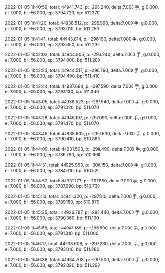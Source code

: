 2022-01-05 11:40:59, total: 44941.743, p: -296.240, delta:7.000 手, g:0.000, e: 7.000, b: -56.000, ep: 3794.720, bp: 511.370

2022-01-05 11:41:20, total: 44938.512, p: -296.990, delta:7.000 手, g:0.000, e: 7.000, b: -56.000, ep: 3793.010, bp: 511.250

2022-01-05 11:41:41, total: 44943.814, p: -296.190, delta:7.000 手, g:0.000, e: 7.000, b: -56.000, ep: 3793.650, bp: 511.230

2022-01-05 11:42:02, total: 44944.905, p: -296.240, delta:7.000 手, g:0.000, e: 7.000, b: -56.000, ep: 3794.000, bp: 511.280

2022-01-05 11:42:23, total: 44944.517, p: -296.790, delta:7.000 手, g:0.000, e: 7.000, b: -56.000, ep: 3794.490, bp: 511.410

2022-01-05 11:42:44, total: 44937.684, p: -297.590, delta:7.000 手, g:0.000, e: 7.000, b: -56.000, ep: 3793.130, bp: 511.340

2022-01-05 11:43:05, total: 44938.523, p: -297.540, delta:7.000 手, g:0.000, e: 7.000, b: -56.000, ep: 3791.020, bp: 511.070

2022-01-05 11:43:28, total: 44946.197, p: -297.090, delta:7.000 手, g:0.000, e: 7.000, b: -56.000, ep: 3791.470, bp: 511.070

2022-01-05 11:43:49, total: 44938.605, p: -296.630, delta:7.000 手, g:0.000, e: 7.000, b: -56.000, ep: 3790.410, bp: 510.880

2022-01-05 11:44:09, total: 44931.503, p: -298.490, delta:7.000 手, g:0.000, e: 7.000, b: -56.000, ep: 3786.790, bp: 510.660

2022-01-05 11:44:31, total: 44925.963, p: -300.150, delta:7.000 手, g:1.000, e: 7.000, b: -56.000, ep: 3784.010, bp: 510.520

2022-01-05 11:44:52, total: 44931.173, p: -297.850, delta:7.000 手, g:0.000, e: 7.000, b: -56.000, ep: 3787.990, bp: 510.730

2022-01-05 11:45:13, total: 44941.320, p: -297.810, delta:7.000 手, g:0.000, e: 7.000, b: -56.000, ep: 3789.150, bp: 510.870

2022-01-05 11:45:35, total: 44926.787, p: -298.440, delta:7.000 手, g:0.000, e: 7.000, b: -56.000, ep: 3790.360, bp: 511.100

2022-01-05 11:45:56, total: 44941.189, p: -296.690, delta:7.000 手, g:0.000, e: 7.000, b: -56.000, ep: 3791.310, bp: 511.000

2022-01-05 11:46:17, total: 44938.606, p: -297.230, delta:7.000 手, g:0.000, e: 7.000, b: -56.000, ep: 3793.010, bp: 511.280

2022-01-05 11:46:38, total: 44934.708, p: -297.500, delta:7.000 手, g:0.000, e: 7.000, b: -56.000, ep: 3792.820, bp: 511.290